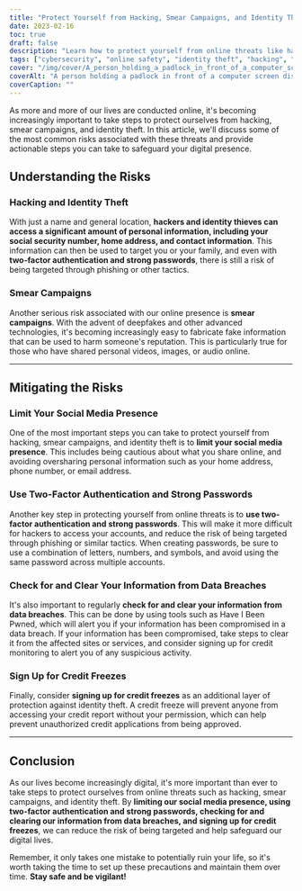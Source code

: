 ```yaml
---
title: "Protect Yourself from Hacking, Smear Campaigns, and Identity Theft: Tips for Staying Safe Online"
date: 2023-02-16
toc: true
draft: false
description: "Learn how to protect yourself from online threats like hacking, smear campaigns, and identity theft with these helpful tips."
tags: ["cybersecurity", "online safety", "identity theft", "hacking", "smear campaigns", "social media", "passwords", "two-factor authentication", "credit freeze"]
cover: "/img/cover/A_person_holding_a_padlock_in_front_of_a_computer_screen.png"
coverAlt: "A person holding a padlock in front of a computer screen displaying a message that says Protected"
coverCaption: ""
---
```


As more and more of our lives are conducted online, it's becoming increasingly important to take steps to protect ourselves from hacking, smear campaigns, and identity theft. In this article, we'll discuss some of the most common risks associated with these threats and provide actionable steps you can take to safeguard your digital presence.

## Understanding the Risks

### Hacking and Identity Theft

With just a name and general location, **hackers and identity thieves can access a significant amount of personal information, including your social security number, home address, and contact information**. This information can then be used to target you or your family, and even with **two-factor authentication and strong passwords**, there is still a risk of being targeted through phishing or other tactics.

### Smear Campaigns

Another serious risk associated with our online presence is **smear campaigns**. With the advent of deepfakes and other advanced technologies, it's becoming increasingly easy to fabricate fake information that can be used to harm someone's reputation. This is particularly true for those who have shared personal videos, images, or audio online.

__________

## Mitigating the Risks

### Limit Your Social Media Presence

One of the most important steps you can take to protect yourself from hacking, smear campaigns, and identity theft is to **limit your social media presence**. This includes being cautious about what you share online, and avoiding oversharing personal information such as your home address, phone number, or email address.

### Use Two-Factor Authentication and Strong Passwords

Another key step in protecting yourself from online threats is to **use two-factor authentication and strong passwords**. This will make it more difficult for hackers to access your accounts, and reduce the risk of being targeted through phishing or similar tactics. When creating passwords, be sure to use a combination of letters, numbers, and symbols, and avoid using the same password across multiple accounts.

### Check for and Clear Your Information from Data Breaches

It's also important to regularly **check for and clear your information from data breaches**. This can be done by using tools such as Have I Been Pwned, which will alert you if your information has been compromised in a data breach. If your information has been compromised, take steps to clear it from the affected sites or services, and consider signing up for credit monitoring to alert you of any suspicious activity.

### Sign Up for Credit Freezes

Finally, consider **signing up for credit freezes** as an additional layer of protection against identity theft. A credit freeze will prevent anyone from accessing your credit report without your permission, which can help prevent unauthorized credit applications from being approved.

__________

## Conclusion

As our lives become increasingly digital, it's more important than ever to take steps to protect ourselves from online threats such as hacking, smear campaigns, and identity theft. By **limiting our social media presence, using two-factor authentication and strong passwords, checking for and clearing our information from data breaches, and signing up for credit freezes**, we can reduce the risk of being targeted and help safeguard our digital lives.

Remember, it only takes one mistake to potentially ruin your life, so it's worth taking the time to set up these precautions and maintain them over time. **Stay safe and be vigilant!**
